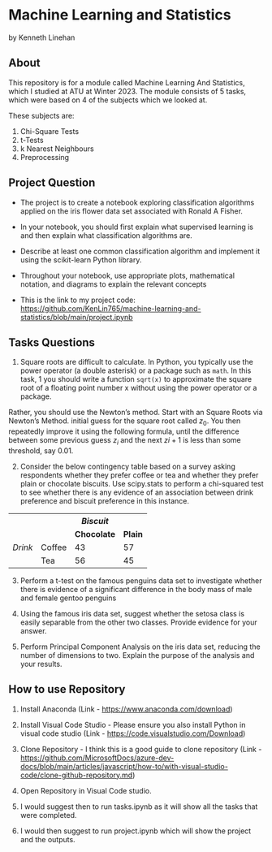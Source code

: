 # Machine Learning and Statistics

by Kenneth Linehan

## About

This repository is for a module called Machine Learning And Statistics, which I studied at ATU at Winter 2023. The module consists of 5 tasks, which were based on 4 of the subjects which we looked at.

These subjects are:
1. Chi-Square Tests
2. t-Tests
3. k Nearest Neighbours
4. Preprocessing

## Project Question

- The project is to create a notebook exploring classification algorithms applied on the iris flower data set associated with Ronald A Fisher.

- In your notebook, you should first explain what supervised learning is and then explain what classification algorithms are.

- Describe at least one common classification algorithm and implement it using the scikit-learn Python library.

- Throughout your notebook, use appropriate plots, mathematical notation, and diagrams to explain the relevant concepts

- This is the link to my project code: https://github.com/KenLin765/machine-learning-and-statistics/blob/main/project.ipynb

## Tasks Questions

1. Square roots are difficult to calculate. In Python, you typically use the power operator (a double asterisk) or a package such as `math`. In this task, 1 you should write a function `sqrt(x)` to approximate the square root of a floating point number x without using the power operator or a package.

Rather, you should use the Newton’s method.  Start with an Square Roots via Newton’s Method. initial guess for the square root called $z_0$. You then repeatedly improve it using the following formula, until the difference between some previous guess $z_i$ and the next $z{i+1}$ is less than some threshold, say 0.01.

2. Consider the below contingency table based on a survey asking respondents whether they prefer coffee or tea and whether they prefer plain or chocolate biscuits. Use scipy.stats to perform a chi-squared test to see whether there is any evidence of an association between drink preference and biscuit preference in this instance.


<table>
  <tr>
    <th style="border: none;"></th>
    <th style="border: none;"></th>
    <th style="border-right;"><em>Biscuit</em></th>
    <th style="border: none;"></th>
  </tr>
  <tr>
    <th style="border: none;"></th>
    <th style="border: none;"></th>
    <td style="border-right;"><strong>Chocolate</strong></td>
    <td><strong>Plain</strong></td>
  </tr>
  <tr>
    <td><em>Drink</em></td>
    <td>Coffee</td>
    <td>43</td>
    <td>57</td>
  </tr>
  <tr>
    <th style="border: none;"></th>
    <td>Tea</td>
    <td>56</td>
    <td>45</td>
  </tr>
</table>

3. Perform a t-test on the famous penguins data set to investigate whether there is evidence of a significant difference in the body mass of male and female gentoo penguins

4. Using the famous iris data set, suggest whether the setosa class is easily separable from the other two classes. Provide evidence for your answer.

5. Perform Principal Component Analysis on the iris data set, reducing the number of dimensions to two. Explain the purpose of the analysis and your results.



## How to use Repository
1. Install Anaconda (Link - https://www.anaconda.com/download)

2. Install Visual Code Studio - Please ensure you also install Python in visual code studio (Link - https://code.visualstudio.com/Download)

3. Clone Repository - I think this is a good guide to clone repository (Link - https://github.com/MicrosoftDocs/azure-dev-docs/blob/main/articles/javascript/how-to/with-visual-studio-code/clone-github-repository.md)

4. Open Repository in Visual Code studio.

5. I would suggest then to run tasks.ipynb as it will show all the tasks that were completed.

6. I would then suggest to run project.ipynb which will show the project and the outputs.
